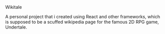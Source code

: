 Wikitale

A personal project that i created using React and other frameworks, which is supposed to be a scuffed wikipedia page for the famous 2D RPG game, Undertale.
